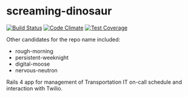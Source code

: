 # screaming-dinosaur
[![Build Status](https://travis-ci.org/umts/screaming-dinosaur.svg?branch=master)](https://travis-ci.org/umts/screaming-dinosaur)
[![Code Climate](https://codeclimate.com/github/umts/screaming-dinosaur/badges/gpa.svg)](https://codeclimate.com/github/umts/screaming-dinosaur)
[![Test Coverage](https://codeclimate.com/github/umts/screaming-dinosaur/badges/coverage.svg)](https://codeclimate.com/github/umts/screaming-dinosaur/coverage)

Other candidates for the repo name included:

+ rough-morning
+ persistent-weeknight
+ digital-moose
+ nervous-neutron

Rails 4 app for management of Transportation IT on-call schedule and interaction with Twilio.
